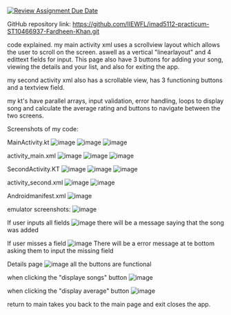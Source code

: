 [![Review Assignment Due Date](https://classroom.github.com/assets/deadline-readme-button-22041afd0340ce965d47ae6ef1cefeee28c7c493a6346c4f15d667ab976d596c.svg)](https://classroom.github.com/a/MZyggwUV)

GitHub repository link: https://github.com/IIEWFL/imad5112-practicum-ST10466937-Fardheen-Khan.git

code explained.
my main activity xml uses a scrollview layout which allows the user to scroll on the screen. aswell as a vertical "linearlayout" and 4 edittext fields for input. This page also have 3 buttons for adding your song, viewing the details and your list, and also for exiting the app.

my second activity xml also has a scrollable view, has 3 functioning buttons and a textview field.

my kt's have parallel arrays, input validation, error handling, loops to display song and calculate the average rating and buttons to navigate between the two screens.

Screenshots of my code:

MainActivity.kt
![image](https://github.com/user-attachments/assets/7347a3ac-83f3-420b-b206-b3bd6358baef)
![image](https://github.com/user-attachments/assets/24bee7f9-a9bd-4b53-bd8a-924a2d981be3)
![image](https://github.com/user-attachments/assets/9f24e0b0-5fbe-4e59-91e2-5a6602f7e017)

activity_main.xml
![image](https://github.com/user-attachments/assets/d01b9000-a275-4b8b-858f-d3d0429d8327)
![image](https://github.com/user-attachments/assets/bfafba96-e13b-440d-80d0-e17d51e22356)
![image](https://github.com/user-attachments/assets/4584c897-2d8b-4b1c-b47c-1ce6da92be87)

SecondActivity.KT
![image](https://github.com/user-attachments/assets/3d08bf4a-94c5-4594-82d9-bfb9a3574a8d)
![image](https://github.com/user-attachments/assets/b0e0d990-942d-40b1-bbd2-23f8fedfd9ed)
![image](https://github.com/user-attachments/assets/371da866-9ab9-411c-b470-f97cf8e64441)

activity_second.xml
![image](https://github.com/user-attachments/assets/15a31879-f632-4f80-8098-a33480588e5c)
![image](https://github.com/user-attachments/assets/2750bb40-55d7-49a9-90bb-98e372870973)

Androidmanifest.xml
![image](https://github.com/user-attachments/assets/aa49de03-df80-4a63-9a78-022fc73a8a7d)

emulator screenshots:
![image](https://github.com/user-attachments/assets/7f2b01ec-acd9-4f9c-afc8-7737d07aaf62)

If user inputs all fields
![image](https://github.com/user-attachments/assets/8893bd6c-7b8d-48a6-8b4a-da5ddb5e5a9b)
there will be a message saying that the song was added 

If user misses a field
![image](https://github.com/user-attachments/assets/1a4b9cd9-7a75-46c3-b7cd-106e67aba4b9)
There will be a error message at te bottom asking them to input the missing field

Details page
![image](https://github.com/user-attachments/assets/00582ea1-1d74-407a-89dd-65ff12b99786)
all the buttons are functional 

when clicking the "displaye songs" button
![image](https://github.com/user-attachments/assets/c072d4e0-9d03-4a4e-91f2-f58b5183cf17)

when clicking the "display average" button
![image](https://github.com/user-attachments/assets/dba2ac0b-ad2a-4628-a085-beba58455bb6)

return to main takes you back to the main page and exit closes the app.
